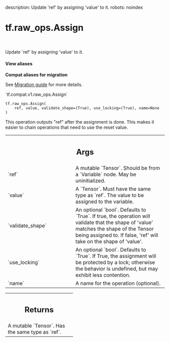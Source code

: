description: Update 'ref' by assigning 'value' to it.
robots: noindex

# tf.raw_ops.Assign

<!-- Insert buttons and diff -->

<table class="tfo-notebook-buttons tfo-api nocontent" align="left">

</table>



Update 'ref' by assigning 'value' to it.

<section class="expandable">
  <h4 class="showalways">View aliases</h4>
  <p>
<b>Compat aliases for migration</b>
<p>See
<a href="https://www.tensorflow.org/guide/migrate">Migration guide</a> for
more details.</p>
<p>`tf.compat.v1.raw_ops.Assign`</p>
</p>
</section>

<pre class="devsite-click-to-copy prettyprint lang-py tfo-signature-link">
<code>tf.raw_ops.Assign(
    ref, value, validate_shape=(True), use_locking=(True), name=None
)
</code></pre>



<!-- Placeholder for "Used in" -->

This operation outputs "ref" after the assignment is done.
This makes it easier to chain operations that need to use the reset value.

<!-- Tabular view -->
 <table class="responsive fixed orange">
<colgroup><col width="214px"><col></colgroup>
<tr><th colspan="2"><h2 class="add-link">Args</h2></th></tr>

<tr>
<td>
`ref`
</td>
<td>
A mutable `Tensor`.
Should be from a `Variable` node. May be uninitialized.
</td>
</tr><tr>
<td>
`value`
</td>
<td>
A `Tensor`. Must have the same type as `ref`.
The value to be assigned to the variable.
</td>
</tr><tr>
<td>
`validate_shape`
</td>
<td>
An optional `bool`. Defaults to `True`.
If true, the operation will validate that the shape
of 'value' matches the shape of the Tensor being assigned to.  If false,
'ref' will take on the shape of 'value'.
</td>
</tr><tr>
<td>
`use_locking`
</td>
<td>
An optional `bool`. Defaults to `True`.
If True, the assignment will be protected by a lock;
otherwise the behavior is undefined, but may exhibit less contention.
</td>
</tr><tr>
<td>
`name`
</td>
<td>
A name for the operation (optional).
</td>
</tr>
</table>



<!-- Tabular view -->
 <table class="responsive fixed orange">
<colgroup><col width="214px"><col></colgroup>
<tr><th colspan="2"><h2 class="add-link">Returns</h2></th></tr>
<tr class="alt">
<td colspan="2">
A mutable `Tensor`. Has the same type as `ref`.
</td>
</tr>

</table>

